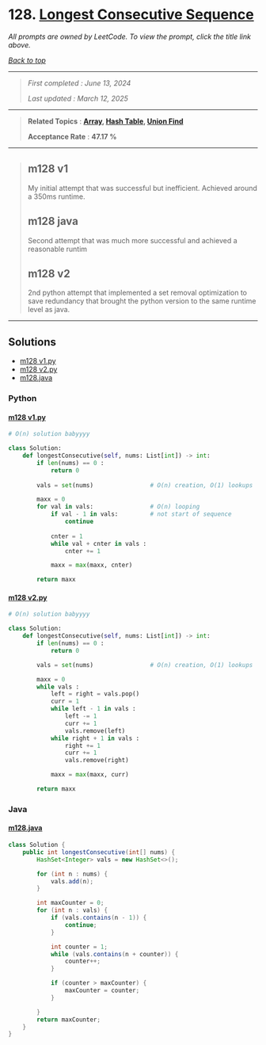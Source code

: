 # 128. [Longest Consecutive Sequence](<https://leetcode.com/problems/longest-consecutive-sequence>)

*All prompts are owned by LeetCode. To view the prompt, click the title link above.*

*[Back to top](<../README.md>)*

------

> *First completed : June 13, 2024*
>
> *Last updated : March 12, 2025*

------

> **Related Topics** : **[Array](<by_topic/Array.md>), [Hash Table](<by_topic/Hash Table.md>), [Union Find](<by_topic/Union Find.md>)**
>
> **Acceptance Rate** : **47.17 %**

------

> ## m128 v1
> 
> My initial attempt that was successful but inefficient. Achieved around a 350ms runtime.
> 
> ## m128 java
> 
> Second attempt that was much more successful and achieved a reasonable runtim
> 
> ## m128 v2
> 
> 2nd python attempt that implemented a set removal optimization to save redundancy that brought the python version to the same runtime level as java.
> 

------

## Solutions

- [m128 v1.py](<../my-submissions/m128 v1.py>)
- [m128 v2.py](<../my-submissions/m128 v2.py>)
- [m128.java](<../my-submissions/m128.java>)
### Python
#### [m128 v1.py](<../my-submissions/m128 v1.py>)
```Python
# O(n) solution babyyyy

class Solution:
    def longestConsecutive(self, nums: List[int]) -> int:
        if len(nums) == 0 :
            return 0
        
        vals = set(nums)                # O(n) creation, O(1) lookups

        maxx = 0
        for val in vals:                # O(n) looping
            if val - 1 in vals:         # not start of sequence
                continue
            
            cnter = 1
            while val + cnter in vals :
                cnter += 1

            maxx = max(maxx, cnter)

        return maxx

```

#### [m128 v2.py](<../my-submissions/m128 v2.py>)
```Python
# O(n) solution babyyyy

class Solution:
    def longestConsecutive(self, nums: List[int]) -> int:
        if len(nums) == 0 :
            return 0

        vals = set(nums)                # O(n) creation, O(1) lookups

        maxx = 0
        while vals :
            left = right = vals.pop()
            curr = 1
            while left - 1 in vals :
                left -= 1
                curr += 1
                vals.remove(left)
            while right + 1 in vals :
                right += 1
                curr += 1
                vals.remove(right)

            maxx = max(maxx, curr)

        return maxx

```

### Java
#### [m128.java](<../my-submissions/m128.java>)
```Java
class Solution {
    public int longestConsecutive(int[] nums) {
        HashSet<Integer> vals = new HashSet<>();

        for (int n : nums) {
            vals.add(n);
        }

        int maxCounter = 0;
        for (int n : vals) {
            if (vals.contains(n - 1)) {
                continue;
            }

            int counter = 1;
            while (vals.contains(n + counter)) {
                counter++;
            }

            if (counter > maxCounter) {
                maxCounter = counter;
            }

        }
        return maxCounter;
    }
}
```

